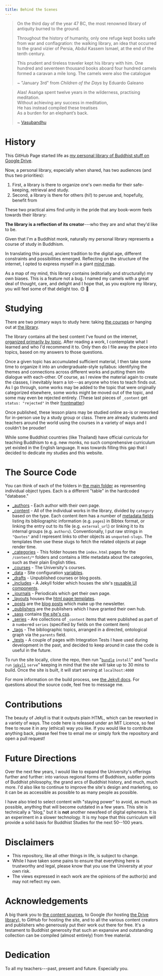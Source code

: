 ```yaml
---
title: Behind the Scenes
---
```


> On the third day of the year 47 BC, the most renowned library of antiquity burned to the ground.  
>  
> Throughout the history of humanity, only one refuge kept books safe from war and conflagration: the walking library, an idea that occurred to the grand vizier of Persia, Abdul Kassem Ismael, at the end of the tenth century.  
>  
> This prudent and tireless traveler kept his library with him. One hundred and seventeen thousand books aboard four hundred camels formed a caravan a mile long. The camels were also the catalogue  
>  
> ~ "January 3rd" from *Children of the Days* by Eduardo Galeano

> Alas! Asaṅga spent twelve years in the wilderness, practising meditation.  
> Without achieving any success in meditation,  
> He has instead compiled these treatises  
> As a burden for an elephant’s back.  
>  
> ~ [Vasubandhu](https://www.lotsawahouse.org/tibetan-masters/khenpo-shenga/life-of-vasubandhu)

# History

This GitHub Page started life as [my personal library of Buddhist stuff on Google Drive](https://drive.google.com/open?id=1RJi6bEXa25zizGdsm5evCycYuY6a2D8r). 

Now, a personal library, especially when shared, has two audiences (and thus two priorities): 

1. First, a library is there to organize one's own media for their safe-keeping, retrieval and study. 
2. Second, a library is there for others (hi!) to peruse and, hopefully, benefit from

These two practical aims find unity in the pride that any book-worm feels towards their library: 

**The library is a reflection of its creator**---who they are and what they'd like to be.

Given that I'm a Buddhist monk, naturally my personal library represents a course of study in Buddhism.

In translating this proud, ancient tradition to the digital age, different constraints and possibilities emerged. Reflecting on the structure of the internet, I opted to express myself in a giant [mind map](https://photos.app.goo.gl/Z8nvMf3Cbup6WA418). 

As a map of my mind, this library contains (editorially and structurally) my own biases. This is a feature not a bug. I named my camels with a great deal of thought, care, and delight and I hope that, as you explore my library, you will feel some of that delight too. 😊 🐪

# Studying

There are two primary ways to study here: taking [the courses](https://buddhist-uni.github.io/courses/) or hanging out at [the library](https://buddhist-uni.github.io/library/).

The library contains all the best content I've found on the internet, [organized primarily by topic](https://buddhist-uni.github.io/tags/).  After reading a work, I contemplate what I learned and who I'd recommend it to. Only then do I file away the piece into topics, based on my answers to those questions.

Once a given topic has accumulated sufficient material, I then take some time to organize it into an undergraduate-style syllabus: identifying the themes and connections across different works and putting them into dialogue with each-other. Of course, as I review the material again to create the classes, I inevitably learn a lot---as anyone who tries to teach finds out.  As I go through, some works may be added to the topic that were originally categorized elsewhere, some works might be moved out of the topic, and some may even be rejected entirely. (These last pieces of `_content` get `status: "rejected"` in their [frontmatter](https://jekyllrb.com/docs/front-matter/))

Once published, these lesson plans may be studied online as-is or reworked for in-person use by a study group or class. There are already students and teachers around the world using the courses in a variety of ways and I couldn't be prouder!

While some Buddhist countries (like Thailand) have official curricula for teaching Buddhism to e.g. new monks, no such comprehensive curriculum yet existed in the English language.  It was towards filling this gap that I decided to dedicate my studies and this website.

# The Source Code

You can think of each of the folders in [the main folder](https://github.com/buddhist-uni/buddhist-uni.github.io/tree/master) as representing individual object types. Each is a different "table" in the hardcoded "database."

- [_authors](https://github.com/buddhist-uni/buddhist-uni.github.io/tree/master/_authors) - Each author with their own page.
- [_content](https://github.com/buddhist-uni/buddhist-uni.github.io/tree/master/_content) - All of the individual works in the library, divided by `category` based on the type. Each content item has a number of [metadata fields](https://jekyllrb.com/docs/front-matter/) listing its bibliographic information (e.g. `pages`) in Bibtex format, or linking the entry out to its file (e.g. `external_url`) or linking it to its internal groups (e.g. `authors`). Conventionally, I put raw strings in `"Quotes"` and I represent links to other objects as `unquoted-slugs`. The templates then use these slugs to fetch the related objects at page render time.
- [_categories](https://github.com/buddhist-uni/buddhist-uni.github.io/tree/master/_categories) - This folder houses the `index.html` pages for the `/content/*` folders and contains a little metadata about the categories, such as their plain English titles.
- [_courses](https://github.com/buddhist-uni/buddhist-uni.github.io/tree/master/_courses) - The University's courses.
- [_data](https://github.com/buddhist-uni/buddhist-uni.github.io/tree/master/_data) - Site configuration [variables](https://jekyllrb.com/docs/datafiles/).
- [_drafts](https://github.com/buddhist-uni/buddhist-uni.github.io/tree/master/_drafts) - Unpublished courses or blog posts.
- [_includes](https://github.com/buddhist-uni/buddhist-uni.github.io/tree/master/_includes) - A Jekyll folder which houses the site's [reusable UI components](https://jekyllrb.com/docs/includes/).
- [_journals](https://github.com/buddhist-uni/buddhist-uni.github.io/tree/master/_journals) - Periodicals which get their own page.
- [_layouts](https://github.com/buddhist-uni/buddhist-uni.github.io/tree/master/_layouts) houses the [html page templates](https://jekyllrb.com/docs/layouts/).
- [_posts](https://github.com/buddhist-uni/buddhist-uni.github.io/tree/master/_posts) are the [blog posts](https://jekyllrb.com/docs/posts/) which make up the newsletter.
- [_publishers](https://github.com/buddhist-uni/buddhist-uni.github.io/tree/master/_publishers) are the publishers which I have granted their own hub.
- [_sass](https://github.com/buddhist-uni/buddhist-uni.github.io/tree/master/_sass) contains [the site's css](https://jekyllrb.com/docs/assets/).
- [_series](https://github.com/buddhist-uni/buddhist-uni.github.io/tree/master/_series) - Are collections of `_content` items that were published as part of a `number`ed `series` (specified by fields on the content item)
- [_tags](https://github.com/buddhist-uni/buddhist-uni.github.io/tree/master/_tags) - The bibliographic topics, arranged in a directed, ontological graph via the `parents` field.
- [_tests](https://github.com/buddhist-uni/buddhist-uni.github.io/tree/master/_tests) - A couple of pages with Integration Tests I have used during development in the past, and decided to keep around in case the code is useful in the future.

To run the site locally, clone the repo, then run "[`bundle`](https://bundler.io/) `install`" and "`bundle run` [`jekyll`](https://jekyllrb.com/) `serve`" keeping in mind that the site will take up to 30 mins to build. Once the site is built, it will start serving at `localhost:4000`

For more information on the build process, see [the Jekyll docs](https://jekyllrb.com/docs/).  For questions about the source code, feel free to message me.

# Contributions

The beauty of Jekyll is that it outputs plain HTML, which can be reworked in a variety of ways.  The code here is released under an MIT Licence, so feel free to reuse it in any (ethical) way you like. If you would like to contribute anything back, please feel free to email me or simply fork the repository and open a pull request!  

# Future Directions

Over the next few years, I would like to expand the University's offerings further and further: into various regional forms of Buddhism, subtler points of Buddhist philosophy, the grand arcs of Buddhist history, and much, much more. I'd also like to continue to improve the site's design and marketing, so it can be as accessible as possible to as many people as possible.

I have also tried to select content with "staying power" to avoid, as much as possible, anything that will become outdated in a few years.  This site is technically a "blog," but it is **not** another newsfeed of digital ephemera. It is an experiment in a slower technology. It is my hope that this curriculum will provide a solid basis for Buddhist Studies for the next 50--100 years.

# Disclaimers

- This repository, like all other things in life, is subject to change.
- While I have taken some pains to ensure that everything here is trustworthy and legal, please know that you use the University at your own risk.
- The views expressed in each work are the opinions of the author(s) and may not reflect my own.

# Acknowledgements

A big thank you to [the content sources](https://buddhist-uni.github.io/sources/), to Google (for hosting [the Drive library](https://drive.google.com/drive/folders/1RJi6bEXa25zizGdsm5evCycYuY6a2D8r)), to GitHub for hosting the site, and to all the various content creators and publishers who generously put their work out there for free. It's a testament to Buddhist generosity that such an expansive and outstanding collection can be compiled (almost entirely) from free material.

# Dedication

To all my teachers---past, present and future. Especially you.

